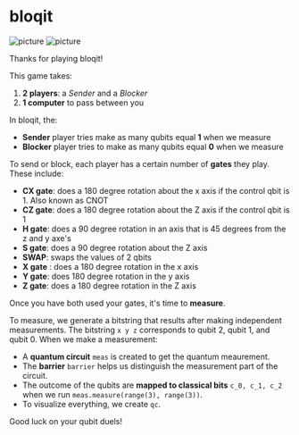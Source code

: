 # bloqit

![picture](https://drive.google.com/uc?id=1WYNP2RYWzDwOlpPrYrpKpXPQANO23Jvn)  ![picture](https://drive.google.com/uc?id=1jhlzb5tngMBReBnhGsabtk_Wg1bCAbgj)

Thanks for playing bloqit!

This game takes:

1. **2 players**: a *Sender* and a *Blocker*
2. **1 computer** to pass between you


In bloqit, the:
- **Sender** player tries make as many qubits equal **1** when we measure 
- **Blocker** player tries to make as many qubits equal **0** when we measure <br>

To send or block, each player has a certain number of **gates** they play. These include:
- **CX gate**: does a 180 degree rotation about the x axis if the control qbit is 1. Also known as CNOT
- **CZ gate**: does a 180 degree rotation about the Z axis if the control qbit is 1
- **H gate**: does a 90 degree rotation in an axis that is 45 degrees from the z and y axe's
- **S gate**: does a 90 degree rotation about the Z axis
- **SWAP**: swaps the values of 2 qbits
- **X gate** : does a 180 degree rotation in the x axis
- **Y gate**: does 180 degree rotation in the y axis
- **Z gate**: does a 180 degree rotation in the Z axis

Once you have both used your gates, it's time to **measure**.

To measure, we generate a bitstring that results after making independent measurements. The bitstring ``` x y z ``` corresponds to qubit 2, qubit 1, and qubit 0. When we make a measurement:
- A **quantum circuit** ```meas``` is created to get the quantum meaurement. 
- The **barrier** ```barrier``` helps us distinguish the measurement part of the circuit. 
- The outcome of the qubits are **mapped to classical bits** ```c_0, c_1, c_2``` when we run ```meas.measure(range(3), range(3))```. 
- To visualize everything, we create ```qc```.

Good luck on your qubit duels!
